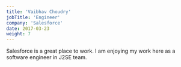 ```yaml
---
title: 'Vaibhav Choudry'
jobTitle: 'Engineer'
company: 'Salesforce'
date: 2017-03-23
weight: 7
---
```


Salesforce is a great place to work. I am enjoying my work here as a software engineer in J2SE team.
